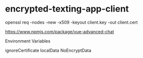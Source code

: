 # encrypted-texting-app-client

openssl req -nodes -new -x509 -keyout client.key -out client.cert

https://www.npmjs.com/package/vue-advanced-chat

Environment Variables

ignoreCertificate
localData
NoEncryptData
